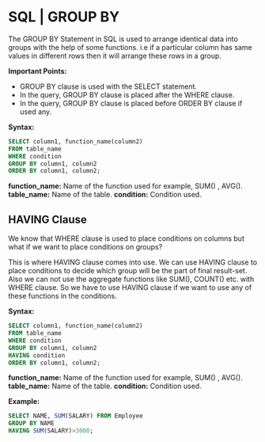 # SQL | GROUP BY

The GROUP BY Statement in SQL is used to arrange identical data into groups with the help of some functions. i.e if a particular column has same values in different rows then it will arrange these rows in a group.

**Important Points:**

- GROUP BY clause is used with the SELECT statement.
- In the query, GROUP BY clause is placed after the WHERE clause.
- In the query, GROUP BY clause is placed before ORDER BY clause if used any.

**Syntax:**

```SQL
SELECT column1, function_name(column2)
FROM table_name
WHERE condition
GROUP BY column1, column2
ORDER BY column1, column2;
```

**function_name:** Name of the function used for example, SUM() , AVG().
**table_name:** Name of the table.
**condition:** Condition used.

## HAVING Clause

We know that WHERE clause is used to place conditions on columns but what if we want to place conditions on groups?

This is where HAVING clause comes into use. We can use HAVING clause to place conditions to decide which group will be the part of final result-set. Also we can not use the aggregate functions like SUM(), COUNT() etc. with WHERE clause. So we have to use HAVING clause if we want to use any of these functions in the conditions.

**Syntax:**

```SQL
SELECT column1, function_name(column2)
FROM table_name
WHERE condition
GROUP BY column1, column2
HAVING condition
ORDER BY column1, column2;
```

**function_name:** Name of the function used for example, SUM() , AVG().
**table_name:** Name of the table.
**condition:** Condition used.

**Example:**

```SQL
SELECT NAME, SUM(SALARY) FROM Employee 
GROUP BY NAME
HAVING SUM(SALARY)>3000; 
```